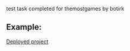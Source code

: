 test task completed for themostgames by botirk
## Example:
[Deployed project](https://themostgamestest.vercel.app/ "Click me")